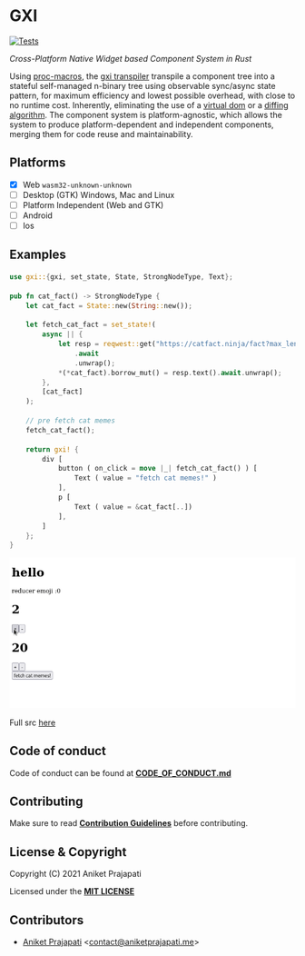 # GXI

[![Tests](https://github.com/gxi-rs/gxi/actions/workflows/tests.yml/badge.svg)](https://github.com/gxi-rs/gxi/actions)

_Cross-Platform Native Widget based Component System in Rust_

Using [proc-macros](https://doc.rust-lang.org/reference/procedural-macros.html),
the [gxi transpiler](gxi-transpiler/README.md) transpile a component tree into a
stateful self-managed n-binary tree using observable sync/async state pattern,
for maximum efficiency and lowest possible overhead, with close to no runtime
cost. Inherently, eliminating the use of a
[virtual dom](https://reactjs.org/docs/faq-internals.html) or a
[diffing algorithm](https://reactjs.org/docs/reconciliation.html). The component
system is platform-agnostic, which allows the system to produce
platform-dependent and independent components, merging them for code reuse and
maintainability.

## Platforms

- [x] Web `wasm32-unknown-unknown`
- [ ] Desktop (GTK) Windows, Mac and Linux
- [ ] Platform Independent (Web and GTK)
- [ ] Android
- [ ] Ios

## Examples

```rust
use gxi::{gxi, set_state, State, StrongNodeType, Text};

pub fn cat_fact() -> StrongNodeType {
    let cat_fact = State::new(String::new());

    let fetch_cat_fact = set_state!(
        async || {
            let resp = reqwest::get("https://catfact.ninja/fact?max_length=140")
                .await
                .unwrap();
            *(*cat_fact).borrow_mut() = resp.text().await.unwrap();
        },
        [cat_fact]
    );

    // pre fetch cat memes
    fetch_cat_fact();

    return gxi! {
        div [
            button ( on_click = move |_| fetch_cat_fact() ) [
                Text ( value = "fetch cat memes!" )
            ],
            p [
                Text ( value = &cat_fact[..])
            ],
        ]
    };
}
```

![](./gxi-web-eg.gif)

Full src [here](examples)

## Code of conduct

Code of conduct can be found at **[CODE_OF_CONDUCT.md](CODE_OF_CONDUCT.md)**

## Contributing

Make sure to read **[Contribution Guidelines](CONTRIBUTING.md)** before
contributing.

## License & Copyright

Copyright (C) 2021 Aniket Prajapati

Licensed under the **[MIT LICENSE](LICENSE)**

## Contributors

- [Aniket Prajapati](https://aniketprajapati.me)
  <[contact@aniketprajapati.me](mailto:contact@aniketprajapati.me)>
